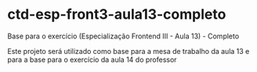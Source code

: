 # ctd-esp-front3-aula13-completo
Base para o exercício (Especialização Frontend III - Aula 13) - Completo

Este projeto será utilizado como base para a mesa de trabalho da aula 13 e para a base para o exercício da aula 14 do professor
